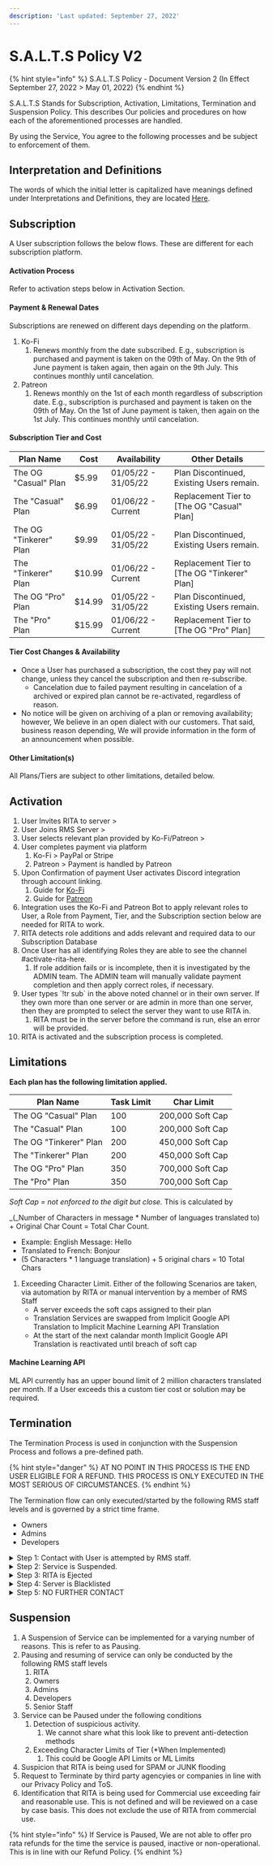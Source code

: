 ```yaml
---
description: 'Last updated: September 27, 2022'
---
```


# S.A.L.T.S Policy V2

{% hint style="info" %}
S.A.L.T.S Policy - Document Version 2 (In Effect September 27, 2022 > May 01, 2022)
{% endhint %}

S.A.L.T.S Stands for Subscription, Activation, Limitations, Termination and Suspension Policy. This describes Our policies and procedures on how each of the aforementioned processes are handled.&#x20;

By using the Service, You agree to the following processes and be subject to enforcement of them.&#x20;

## Interpretation and Definitions

The words of which the initial letter is capitalized have meanings defined under Interpretations and Definitions, they are located [Here](../interpretation-and-definitions.md).&#x20;

## Subscription

A User subscription follows the below flows. These are different for each subscription platform.

#### Activation Process

Refer to activation steps below in Activation Section.

#### Payment & Renewal Dates

Subscriptions are renewed on different days depending on the platform.

1. Ko-Fi
   1. Renews monthly from the date subscribed. E.g., subscription is purchased and payment is taken on the 09th of May. On the 9th of June payment is taken again, then again on the 9th July. This continues monthly until cancelation.
2. Patreon
   1. Renews monthly on the 1st of each month regardless of subscription date. E.g., subscription is purchased and payment is taken on the 09th of May. On the 1st of June payment is taken, then again on the 1st July. This continues monthly until cancelation.

#### Subscription Tier and Cost

| Plan Name              | Cost   | Availability        | Other Details                                 |
| ---------------------- | ------ | ------------------- | --------------------------------------------- |
| The OG "Casual" Plan   | $5.99  | 01/05/22 - 31/05/22 | Plan Discontinued, Existing Users remain.     |
| The "Casual" Plan      | $6.99  | 01/06/22 - Current  | Replacement Tier to \[The OG "Casual" Plan]   |
| The OG "Tinkerer" Plan | $9.99  | 01/05/22 - 31/05/22 | Plan Discontinued, Existing Users remain.     |
| The "Tinkerer" Plan    | $10.99 | 01/06/22 - Current  | Replacement Tier to \[The OG "Tinkerer" Plan] |
| The OG "Pro" Plan      | $14.99 | 01/05/22 - 31/05/22 | Plan Discontinued, Existing Users remain.     |
| The "Pro" Plan         | $15.99 | 01/06/22 - Current  | Replacement Tier to \[The OG "Pro" Plan]      |

#### Tier Cost Changes & Availability

* Once a User has purchased a subscription, the cost they pay will not change, unless they cancel the subscription and then re-subscribe.
  * Cancelation due to failed payment resulting in cancelation of a archived or expired plan cannot be re-activated, regardless of reason.
* No notice will be given on archiving of a plan or removing availability; however, We believe in an open dialect with our customers. That said, business reason depending, We will provide information in the form of an announcement when possible.

#### Other Limitation(s)

All Plans/Tiers are subject to other limitations, detailed below.

## Activation

1. User Invites RITA to server >
2. User Joins RMS Server >
3. User selects relevant plan provided by Ko-Fi/Patreon >
4. User completes payment via platform
   1. Ko-Fi > PayPal or Stripe
   2. Patreon > Payment is handled by Patreon
5. Upon Confirmation of payment User activates Discord integration through account linking.
   1. Guide for [Ko-Fi](../../premium/how-to-subscribe/method-1.md)
   2. Guide for [Patreon](../../premium/how-to-subscribe/patreon.md)
6. Integration uses the Ko-Fi and Patreon Bot to apply relevant roles to User, a Role from Payment, Tier, and the Subscription section below are needed for RITA to work.
7. RITA detects role additions and adds relevant and required data to our Subscription Database
8. Once User has all identifying Roles they are able to see the channel #activate-rita-here.
   1. If role addition fails or is incomplete, then it is investigated by the ADMIN team. The ADMIN team will manually validate payment completion and then apply correct roles, if necessary.
9. User types \`!tr sub\` in the above noted channel or in their own server. If they own more than one server or are admin in more than one server, then they are prompted to select the server they want to use RITA in.
   1. RITA must be in the server before the command is run, else an error will be provided.
10. RITA is activated and the subscription process is completed.

## Limitations

**Each plan has the following limitation applied.**

| Plan Name              | Task Limit | Char Limit       |
| ---------------------- | ---------- | ---------------- |
| The OG "Casual" Plan   | 100        | 200,000 Soft Cap |
| The "Casual" Plan      | 100        | 200,000 Soft Cap |
| The OG "Tinkerer" Plan | 200        | 450,000 Soft Cap |
| The "Tinkerer" Plan    | 200        | 450,000 Soft Cap |
| The OG "Pro" Plan      | 350        | 700,000 Soft Cap |
| The "Pro" Plan         | 350        | 700,000 Soft Cap |

_Soft Cap = not enforced to the digit but close._ This is calculated by

_(_Number of Characters in message \* Number of languages translated to) + Original Char Count = Total Char Count.

* Example: English Message: Hello
* Translated to French: Bonjour
* (5 Characters \* 1 language translation) + 5 original chars = 10 Total Chars

1. Exceeding Character Limit. Either of the following Scenarios are taken, via automation by RITA or manual intervention by a member of RMS Staff
   * A server exceeds the soft caps assigned to their plan
   * Translation Services are swapped from Implicit Google API Translation to Implicit Machine Learning API Translation
   * At the start of the next calandar month Implicit Google API Translation is reactivated until breach of soft cap

#### Machine Learning API

ML API currently has an upper bound limit of 2 million characters translated per month. If a User exceeds this a custom tier cost or solution may be required.

## Termination

The Termination Process is used in conjunction with the Suspension Process and follows a pre-defined path.

{% hint style="danger" %}
AT NO POINT IN THIS PROCESS IS THE END USER ELIGIBLE FOR A REFUND. THIS PROCESS IS ONLY EXECUTED IN THE MOST SERIOUS OF CIRCUMSTANCES.
{% endhint %}

The Termination flow can only executed/started by the following RMS staff levels and is governed by a strict time frame.

* Owners
* Admins
* Developers

<details>

<summary>Step 1: Contact with User is attempted by RMS staff.</summary>

Attempted contact must be made for process to start. Time line starts once receipt of contact is confirmed. Contact can be via Direct Message from RITA, Tagged/Pinged in RMS, DM from a member of staff or notice provided on the User’s server by RITA or Member of staff.

**If User has not made contact within 24 hours move on to Step 2.**

</details>

<details>

<summary>Step 2: Service is Suspended.</summary>

RITA Translation and Command service is PAUSED, as defined in Suspension Process.

A Further Notice/Contact Attempt is sent to User. This can be via a Direct Message from RITA, Tagged/Pinged in RMS, DM from a member of staff or notice provided on the User’s server by RITA or Member of staff.

**User has not made contact within 48 hours move on to Step 3.**

</details>

<details>

<summary>Step 3: RITA is Ejected</summary>

As a security measure RITA is able to Self-Eject from a server at any time. This function is executed. This results in no loss of data on the server.

A Further Notice/Contact Attempt is sent to User via a Direct Message from RITA, Tagged/Pinged in RMS, DM from a member of staff or notice provided on the User’s server by RITA or Member of staff.

**User has not made contact within 72 hours move on to Step 4.**

</details>

<details>

<summary>Step 4: Server is Blacklisted</summary>

Server ID is Blacklisted. If User attempts to add RITA back to a server that is blacklisted, RITA will kick herself from the server.

NO Further Notice/Contact Attempt to User is made at this point

**User has not made contact within 24 hours move on to Step 5.**

</details>

<details>

<summary>Step 5: NO FURTHER CONTACT</summary>

No further contact to User will be attempted or made. Matter is classified as closed and no further support will be provided

</details>

## Suspension

1. A Suspension of Service can be implemented for a varying number of reasons. This is refer to as Pausing.
2. Pausing and resuming of service can only be conducted by the following RMS staff levels
   1. RITA
   2. Owners
   3. Admins
   4. Developers
   5. Senior Staff
3. Service can be Paused under the following conditions
   1. Detection of suspicious activity.
      1. We cannot share what this look like to prevent anti-detection methods
   2. Exceeding Character Limits of Tier (\*When Implemented)
      1. This could be Google API Limits or ML Limits
4. Suspicion that RITA is being used for SPAM or JUNK flooding
5. Request to Terminate by third party agencyies or companies in line with our Privacy Policy and ToS.
6. Identification that RITA is being used for Commercial use exceeding fair and reasonable use. This is not defined and will be reviewed on a case by case basis. This does not exclude the use of RITA from commercial use.

{% hint style="info" %}
If Service is Paused, We are not able to offer pro rata refunds for the time the service is paused, inactive or non-operational. This is in line with our Refund Policy.
{% endhint %}
